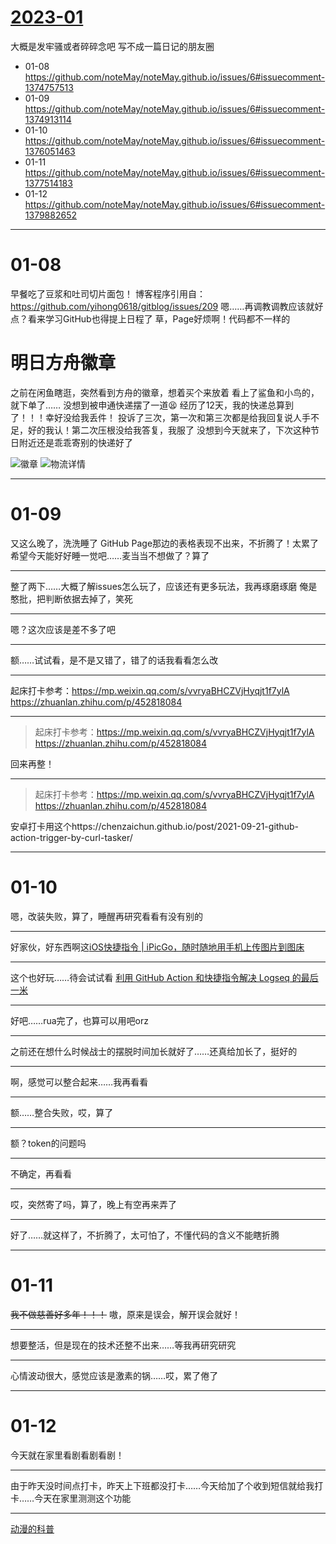# [2023-01](https://github.com/noteMay/noteMay.github.io/issues/6)

大概是发牢骚或者碎碎念吧
写不成一篇日记的朋友圈

- 01-08 https://github.com/noteMay/noteMay.github.io/issues/6#issuecomment-1374757513
- 01-09 https://github.com/noteMay/noteMay.github.io/issues/6#issuecomment-1374913114
- 01-10 https://github.com/noteMay/noteMay.github.io/issues/6#issuecomment-1376051463
- 01-11 https://github.com/noteMay/noteMay.github.io/issues/6#issuecomment-1377514183
- 01-12 https://github.com/noteMay/noteMay.github.io/issues/6#issuecomment-1379882652

---

# 01-08
早餐吃了豆浆和吐司切片面包！
博客程序引用自：<https://github.com/yihong0618/gitblog/issues/209>
嗯……再调教调教应该就好点？看来学习GitHub也得提上日程了
草，Page好烦啊！代码都不一样的

# 明日方舟徽章

之前在闲鱼瞎逛，突然看到方舟的徽章，想着买个来放着
看上了鲨鱼和小鸟的，就下单了……
没想到被申通快递摆了一道😫
经历了12天，我的快递总算到了！！！幸好没给我丢件！
投诉了三次，第一次和第三次都是给我回复说人手不足，好的我认！第二次压根没给我答复，我服了
没想到今天就来了，下次这种节日附近还是乖乖寄别的快递好了

![徽章](https://9852.ru/images/2023/01/08/20230108181633.jpg)
![物流详情](https://9852.ru/images/2023/01/08/20230108181234.png)

---

# 01-09

又这么晚了，洗洗睡了
GitHub Page那边的表格表现不出来，不折腾了！太累了
希望今天能好好睡一觉吧……麦当当不想做了？算了

-----

整了两下……大概了解issues怎么玩了，应该还有更多玩法，我再琢磨琢磨
俺是憨批，把判断依据去掉了，笑死

-----

嗯？这次应该是差不多了吧

-----

额……试试看，是不是又错了，错了的话我看看怎么改

-----

起床打卡参考：https://mp.weixin.qq.com/s/vvryaBHCZVjHyqjt1f7ylA
https://zhuanlan.zhihu.com/p/452818084

-----

> 起床打卡参考：https://mp.weixin.qq.com/s/vvryaBHCZVjHyqjt1f7ylA
> https://zhuanlan.zhihu.com/p/452818084

回来再整！

-----

> 起床打卡参考：https://mp.weixin.qq.com/s/vvryaBHCZVjHyqjt1f7ylA
> https://zhuanlan.zhihu.com/p/452818084

安卓打卡用这个https://chenzaichun.github.io/post/2021-09-21-github-action-trigger-by-curl-tasker/

---

# 01-10

嗯，改装失败，算了，睡醒再研究看看有没有别的

-----

好家伙，好东西啊这[iOS快捷指令 | iPicGo，随时随地用手机上传图片到图床](https://cloud.tencent.com/developer/article/1918283)

-----

这个也好玩……待会试试看
[利用 GitHub Action 和快捷指令解决 Logseq 的最后一米](https://frostming.com/2022/03-20/logseq-journal-automation/)

-----

好吧……rua完了，也算可以用吧orz

-----

之前还在想什么时候战士的摆脱时间加长就好了……还真给加长了，挺好的

-----

啊，感觉可以整合起来……我再看看

-----

额……整合失败，哎，算了

-----

额？token的问题吗

-----

不确定，再看看

-----

哎，突然寄了吗，算了，晚上有空再来弄了

-----

好了……就这样了，不折腾了，太可怕了，不懂代码的含义不能瞎折腾

---

# 01-11

~~我不做慈善好多年！！！~~
嗷，原来是误会，解开误会就好！

-----

想要整活，但是现在的技术还整不出来……等我再研究研究

-----

心情波动很大，感觉应该是激素的锅……哎，累了倦了

---

# 01-12

今天就在家里看剧看剧看剧！

-----

由于昨天没时间点打卡，昨天上下班都没打卡……今天给加了个收到短信就给我打卡……今天在家里测测这个功能

-----

[动漫的科普](https://www.weibo.com/1900579121/MnNXdrJ53)